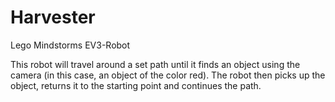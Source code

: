 # Harvester
Lego Mindstorms EV3-Robot

This robot will travel around a set path until it finds an object using the camera (in this case, an object of the color red).
The robot then picks up the object, returns it to the starting point and continues the path.
